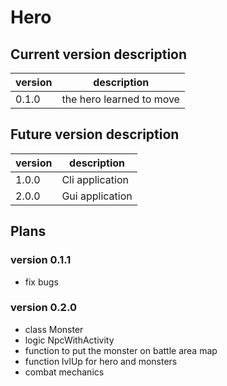 # Hero

## Current version description

| version | description |
| ------- | ----------- |
| 0.1.0 | the hero learned to move |

## Future version description

| version | description |
| ------- | ----------- |
| 1.0.0 | Cli application |
| 2.0.0 | Gui application |

## Plans

### version 0.1.1

- fix bugs

### version 0.2.0

- class Monster
- logic NpcWithActivity
- function to put the monster on battle area map
- function lvlUp for hero and monsters
- combat mechanics